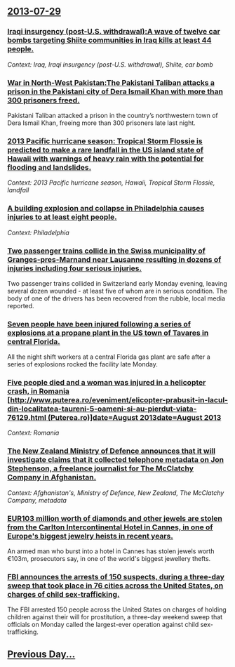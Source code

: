 ## [2013-07-29](/news/2013/07/29/index.md)

### [Iraqi insurgency (post-U.S. withdrawal):A wave of twelve car bombs targeting Shiite communities in Iraq kills at least 44 people. ](/news/2013/07/29/iraqi-insurgency-post-u-s-withdrawal-pa-wave-of-twelve-car-bombs-targeting-shiite-communities-in-iraq-kills-at-least-44-people.md)
_Context: Iraq, Iraqi insurgency (post-U.S. withdrawal), Shiite, car bomb_

### [War in North-West Pakistan:The Pakistani Taliban attacks a prison in the Pakistani city of Dera Ismail Khan with more than 300 prisoners freed. ](/news/2013/07/29/war-in-north-west-pakistan-pthe-pakistani-taliban-attacks-a-prison-in-the-pakistani-city-of-dera-ismail-khan-with-more-than-300-prisoners-fr.md)
Pakistani Taliban attacked a prison in the country&rsquo;s northwestern town of Dera Ismail Khan, freeing more than 300 prisoners late last night.

### [2013 Pacific hurricane season: Tropical Storm Flossie is predicted to make a rare landfall in the US island state of Hawaii with warnings of heavy rain with the potential for flooding and landslides. ](/news/2013/07/29/2013-pacific-hurricane-season-tropical-storm-flossie-is-predicted-to-make-a-rare-landfall-in-the-us-island-state-of-hawaii-with-warnings-of.md)
_Context: 2013 Pacific hurricane season, Hawaii, Tropical Storm Flossie, landfall_

### [A building explosion and collapse in Philadelphia causes injuries to at least eight people. ](/news/2013/07/29/a-building-explosion-and-collapse-in-philadelphia-causes-injuries-to-at-least-eight-people.md)
_Context: Philadelphia_

### [Two passenger trains collide in the Swiss municipality of  Granges-pres-Marnand near Lausanne resulting in dozens of injuries including four serious injuries. ](/news/2013/07/29/two-passenger-trains-collide-in-the-swiss-municipality-of-granges-pra-s-marnand-near-lausanne-resulting-in-dozens-of-injuries-including-fou.md)
Two passenger trains collided in Switzerland early Monday evening, leaving several dozen wounded - at least five of whom are in serious condition. The body of one of the drivers has been recovered from the rubble, local media reported.

### [Seven people have been injured following a series of explosions at a propane plant in the US town of Tavares in central Florida. ](/news/2013/07/29/seven-people-have-been-injured-following-a-series-of-explosions-at-a-propane-plant-in-the-us-town-of-tavares-in-central-florida.md)
All the night shift workers at a central Florida gas plant are safe after a series of explosions rocked the facility late Monday. 

### [Five people died and a woman was injured in a helicopter crash, in Romania [http://www.puterea.ro/eveniment/elicopter-prabusit-in-lacul-din-localitatea-taureni-5-oameni-si-au-pierdut-viata-76129.html (Puterea.ro)]date=August 2013date=August 2013](/news/2013/07/29/five-people-died-and-a-woman-was-injured-in-a-helicopter-crash-in-romania-http-www-puterea-ro-eveniment-elicopter-prabusit-in-lacul-din.md)
_Context: Romania_

### [The New Zealand Ministry of Defence announces that it will investigate claims that it collected telephone metadata on Jon Stephenson, a freelance journalist for The McClatchy Company in Afghanistan. ](/news/2013/07/29/the-new-zealand-ministry-of-defence-announces-that-it-will-investigate-claims-that-it-collected-telephone-metadata-on-jon-stephenson-a-free.md)
_Context: Afghanistan's, Ministry of Defence, New Zealand, The McClatchy Company, metadata_

### [EUR103 million worth of diamonds and other jewels are stolen from the Carlton Intercontinental Hotel in Cannes, in one of Europe's biggest jewelry heists in recent years. ](/news/2013/07/29/a-103-million-worth-of-diamonds-and-other-jewels-are-stolen-from-the-carlton-intercontinental-hotel-in-cannes-in-one-of-europe-s-biggest-j.md)
An armed man who burst into a hotel in Cannes has stolen jewels worth €103m, prosecutors say, in one of the world&#39;s biggest jewellery thefts.

### [FBI announces the arrests of 150 suspects, during a three-day sweep that took place in 76 cities across the United States, on charges of child sex-trafficking. ](/news/2013/07/29/fbi-announces-the-arrests-of-150-suspects-during-a-three-day-sweep-that-took-place-in-76-cities-across-the-united-states-on-charges-of-chi.md)
The FBI arrested 150 people across the United States on charges of holding children against their will for prostitution, a three-day weekend sweep that officials on Monday called the largest-ever operation against child sex-trafficking.

## [Previous Day...](/news/2013/07/28/index.md)

